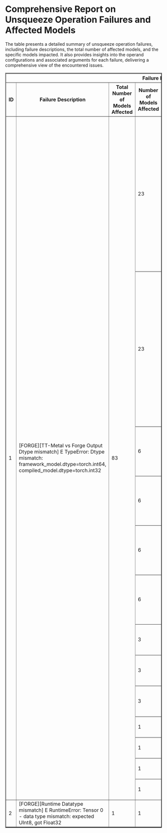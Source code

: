 <h1>Comprehensive Report on Unsqueeze Operation Failures and Affected Models</h1>
<p>The table presents a detailed summary of unsqueeze operation failures, including failure descriptions, the total number of affected models, and the specific models impacted. It also provides insights into the operand configurations and associated arguments for each failure, delivering a comprehensive view of the encountered issues.</p>
<table border="2">
	<thead>
		<tr style="text-align: center;">
			<th colspan="5">Failure Insight and Impacted Models</th>
			<th colspan="2">Unsqueeze Operation Details</th>
		</tr>
		<tr style="text-align: center;">
			<th>ID</th>
			<th>Failure Description</th>
			<th>Total Number of Models Affected</th>
			<th>Number of Models Affected</th>
			<th>Affected Models</th>
			<th>Operands</th>
			<th>Arguments</th>
		</tr>
	</thead>
	<tbody>
		<tr>
			<td rowspan="13">1</td>
			<td rowspan="13">[FORGE][TT-Metal vs Forge Output Dtype mismatch] E                   TypeError: Dtype mismatch: framework_model.dtype=torch.int64, compiled_model.dtype=torch.int32</td>
			<td rowspan="13">83</td>
			<td>23</td>
			<td><ul><li>pt_dpr_facebook_dpr_ctx_encoder_multiset_base_qa_hf_context_encoder</li><li>pt_albert_large_v2_token_cls_hf</li><li>pt_albert_large_v1_token_cls_hf</li><li>pt_dpr_facebook_dpr_ctx_encoder_single_nq_base_qa_hf_context_encoder</li><li>pt_roberta_xlm_roberta_base_mlm_hf</li><li>pt_dpr_facebook_dpr_reader_single_nq_base_qa_hf_reader</li><li>pt_albert_xlarge_v1_token_cls_hf</li><li>pt_albert_xxlarge_v1_token_cls_hf</li><li>pt_albert_large_v2_mlm_hf</li><li>pt_albert_xxlarge_v2_mlm_hf</li><li>pt_dpr_facebook_dpr_question_encoder_multiset_base_qa_hf_question_encoder</li><li>pt_dpr_facebook_dpr_reader_multiset_base_qa_hf_reader</li><li>pt_albert_base_v2_token_cls_hf</li><li>pt_albert_xlarge_v2_token_cls_hf</li><li>pt_dpr_facebook_dpr_question_encoder_single_nq_base_qa_hf_question_encoder</li><li>pt_albert_xxlarge_v2_token_cls_hf</li><li>pt_albert_base_v1_mlm_hf</li><li>pt_albert_xlarge_v2_mlm_hf</li><li>pt_albert_base_v1_token_cls_hf</li><li>pt_albert_large_v1_mlm_hf</li><li>pt_albert_xlarge_v1_mlm_hf</li><li>pt_albert_base_v2_mlm_hf</li><li>pt_albert_xxlarge_v1_mlm_hf</li></ul></td>
			<td>Operand(type=Activation, shape=(1, 128), dtype=int64)</td>
			<td>dim : 1</td>
		</tr>
		<tr>
			<td>23</td>
			<td><ul><li>pt_dpr_facebook_dpr_ctx_encoder_multiset_base_qa_hf_context_encoder</li><li>pt_albert_large_v2_token_cls_hf</li><li>pt_albert_large_v1_token_cls_hf</li><li>pt_dpr_facebook_dpr_ctx_encoder_single_nq_base_qa_hf_context_encoder</li><li>pt_roberta_xlm_roberta_base_mlm_hf</li><li>pt_dpr_facebook_dpr_reader_single_nq_base_qa_hf_reader</li><li>pt_albert_xlarge_v1_token_cls_hf</li><li>pt_albert_xxlarge_v1_token_cls_hf</li><li>pt_albert_large_v2_mlm_hf</li><li>pt_albert_xxlarge_v2_mlm_hf</li><li>pt_dpr_facebook_dpr_question_encoder_multiset_base_qa_hf_question_encoder</li><li>pt_dpr_facebook_dpr_reader_multiset_base_qa_hf_reader</li><li>pt_albert_base_v2_token_cls_hf</li><li>pt_albert_xlarge_v2_token_cls_hf</li><li>pt_dpr_facebook_dpr_question_encoder_single_nq_base_qa_hf_question_encoder</li><li>pt_albert_xxlarge_v2_token_cls_hf</li><li>pt_albert_base_v1_mlm_hf</li><li>pt_albert_xlarge_v2_mlm_hf</li><li>pt_albert_base_v1_token_cls_hf</li><li>pt_albert_large_v1_mlm_hf</li><li>pt_albert_xlarge_v1_mlm_hf</li><li>pt_albert_base_v2_mlm_hf</li><li>pt_albert_xxlarge_v1_mlm_hf</li></ul></td>
			<td>Operand(type=Activation, shape=(1, 1, 128), dtype=int64)</td>
			<td>dim : 2</td>
		</tr>
		<tr>
			<td>6</td>
			<td><ul><li>pt_opt_facebook_opt_125m_clm_hf</li><li>pt_bart_facebook_bart_large_mnli_seq_cls_hf</li><li>pt_opt_facebook_opt_1_3b_clm_hf</li><li>pt_xglm_facebook_xglm_1_7b_clm_hf</li><li>pt_opt_facebook_opt_350m_clm_hf</li><li>pt_xglm_facebook_xglm_564m_clm_hf</li></ul></td>
			<td>Operand(type=Activation, shape=(1, 256), dtype=int64)</td>
			<td>dim : 1</td>
		</tr>
		<tr>
			<td>6</td>
			<td><ul><li>pt_opt_facebook_opt_125m_clm_hf</li><li>pt_bart_facebook_bart_large_mnli_seq_cls_hf</li><li>pt_opt_facebook_opt_1_3b_clm_hf</li><li>pt_xglm_facebook_xglm_1_7b_clm_hf</li><li>pt_opt_facebook_opt_350m_clm_hf</li><li>pt_xglm_facebook_xglm_564m_clm_hf</li></ul></td>
			<td>Operand(type=Activation, shape=(1, 1, 256), dtype=int64)</td>
			<td>dim : 2</td>
		</tr>
		<tr>
			<td>6</td>
			<td><ul><li>pt_opt_facebook_opt_125m_qa_hf</li><li>pt_opt_facebook_opt_125m_seq_cls_hf</li><li>pt_opt_facebook_opt_350m_qa_hf</li><li>pt_opt_facebook_opt_1_3b_seq_cls_hf</li><li>pt_opt_facebook_opt_1_3b_qa_hf</li><li>pt_opt_facebook_opt_350m_seq_cls_hf</li></ul></td>
			<td>Operand(type=Activation, shape=(1, 32), dtype=int64)</td>
			<td>dim : 1</td>
		</tr>
		<tr>
			<td>6</td>
			<td><ul><li>pt_opt_facebook_opt_125m_qa_hf</li><li>pt_opt_facebook_opt_125m_seq_cls_hf</li><li>pt_opt_facebook_opt_350m_qa_hf</li><li>pt_opt_facebook_opt_1_3b_seq_cls_hf</li><li>pt_opt_facebook_opt_1_3b_qa_hf</li><li>pt_opt_facebook_opt_350m_seq_cls_hf</li></ul></td>
			<td>Operand(type=Activation, shape=(1, 1, 32), dtype=int64)</td>
			<td>dim : 2</td>
		</tr>
		<tr>
			<td>3</td>
			<td><ul><li>pt_stereo_facebook_musicgen_small_music_generation_hf</li><li>pt_stereo_facebook_musicgen_medium_music_generation_hf</li><li>pt_stereo_facebook_musicgen_large_music_generation_hf</li></ul></td>
			<td>Operand(type=Activation, shape=(2, 13), dtype=int64)</td>
			<td>dim : 1</td>
		</tr>
		<tr>
			<td>3</td>
			<td><ul><li>pt_stereo_facebook_musicgen_small_music_generation_hf</li><li>pt_stereo_facebook_musicgen_medium_music_generation_hf</li><li>pt_stereo_facebook_musicgen_large_music_generation_hf</li></ul></td>
			<td>Operand(type=Activation, shape=(2, 13), dtype=int64)</td>
			<td>dim : 2</td>
		</tr>
		<tr>
			<td>3</td>
			<td><ul><li>pt_stereo_facebook_musicgen_small_music_generation_hf</li><li>pt_stereo_facebook_musicgen_medium_music_generation_hf</li><li>pt_stereo_facebook_musicgen_large_music_generation_hf</li></ul></td>
			<td>Operand(type=Activation, shape=(2, 1, 13), dtype=int64)</td>
			<td>dim : 2</td>
		</tr>
		<tr>
			<td>1</td>
			<td><ul><li>pt_clip_openai_clip_vit_base_patch32_text_gen_hf_text</li></ul></td>
			<td>Operand(type=Activation, shape=(2, 7), dtype=int64)</td>
			<td>dim : 1</td>
		</tr>
		<tr>
			<td>1</td>
			<td><ul><li>pt_clip_openai_clip_vit_base_patch32_text_gen_hf_text</li></ul></td>
			<td>Operand(type=Activation, shape=(2, 1, 7), dtype=int64)</td>
			<td>dim : 2</td>
		</tr>
		<tr>
			<td>1</td>
			<td><ul><li>pt_nanogpt_financialsupport_nanogpt_text_gen_hf</li></ul></td>
			<td>Operand(type=Activation, shape=(1, 7), dtype=int64)</td>
			<td>dim : 1</td>
		</tr>
		<tr>
			<td>1</td>
			<td><ul><li>pt_nanogpt_financialsupport_nanogpt_text_gen_hf</li></ul></td>
			<td>Operand(type=Activation, shape=(1, 1, 7), dtype=int64)</td>
			<td>dim : 2</td>
		</tr>
		<tr>
			<td rowspan="1">2</td>
			<td rowspan="1">[FORGE][Runtime Datatype mismatch] E       RuntimeError: Tensor 0 - data type mismatch: expected UInt8, got Float32</td>
			<td rowspan="1">1</td>
			<td>1</td>
			<td><ul><li>pt_llava_llava_hf_llava_1_5_7b_hf_cond_gen_hf</li></ul></td>
			<td>Operand(type=Activation, shape=(1, 596), dtype=uint1)</td>
			<td>dim : -1</td>
		</tr>
	</tbody>
</table>
